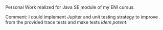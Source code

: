 Personal Work realized for Java SE module of my ENI cursus.

Comment: I could implement Jupiter and unit testing strategy to improve from the provided trace tests and make tests *idem potent*. 

